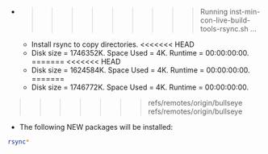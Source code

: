 * >>>>>>>>> Running inst-min-con-live-build-tools-rsync.sh ...
  * Install rsync to copy directories.
<<<<<<< HEAD
  * Disk size = 1746352K. Space Used = 4K. Runtime = 00:00:00:00.
=======
<<<<<<< HEAD
  * Disk size = 1624584K. Space Used = 4K. Runtime = 00:00:00:00.
=======
  * Disk size = 1746772K. Space Used = 4K. Runtime = 00:00:00:00.
>>>>>>> refs/remotes/origin/bullseye
>>>>>>> refs/remotes/origin/bullseye
  * The following NEW packages will be installed:
  ```bash
rsync*
  ```
